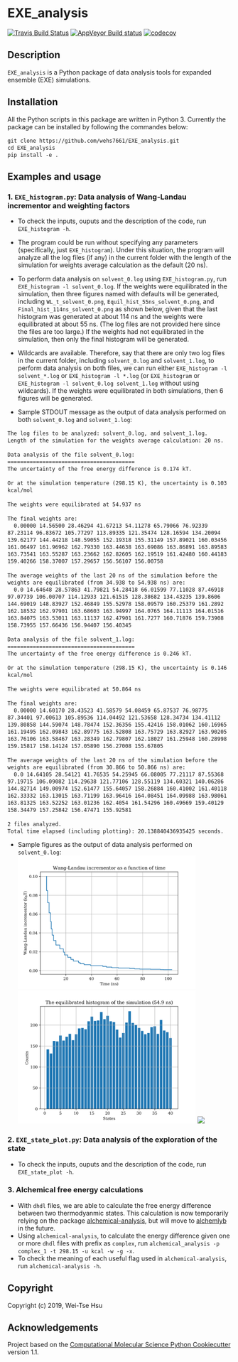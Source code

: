EXE_analysis
==============================
[//]: # (Badges)
[![Travis Build Status](https://travis-ci.org/REPLACE_WITH_OWNER_ACCOUNT/EXE_analysis.png)](https://travis-ci.org/REPLACE_WITH_OWNER_ACCOUNT/EXE_analysis)
[![AppVeyor Build status](https://ci.appveyor.com/api/projects/status/REPLACE_WITH_APPVEYOR_LINK/branch/master?svg=true)](https://ci.appveyor.com/project/REPLACE_WITH_OWNER_ACCOUNT/EXE_analysis/branch/master)
[![codecov](https://codecov.io/gh/REPLACE_WITH_OWNER_ACCOUNT/EXE_analysis/branch/master/graph/badge.svg)](https://codecov.io/gh/REPLACE_WITH_OWNER_ACCOUNT/EXE_analysis/branch/master)

## Description 
`EXE_analysis` is a Python package of data analysis tools for expanded ensemble (EXE) simulations.

## Installation
All the Python scripts in this package are written in Python 3. Currently the package can be installed by following the commandes below:
```
git clone https://github.com/wehs7661/EXE_analysis.git
cd EXE_analysis
pip install -e .
```

## Examples and usage
### 1. `EXE_histogram.py`: Data analysis of Wang-Landau incrementor and weighting factors
- To check the inputs, ouputs and the description of the code, run `EXE_histogram -h`.
- The program could be run without specifying any parameters (specifically, just `EXE_histogram`). Under this situation, the program will analyze all the log files (if any) in the current folder with the length of the simulation for weights average calculation as the default (20 ns).

- To perform data analysis on `solvent_0.log` using `EXE_histogram.py`, run `EXE_histogram -l solvent_0.log`. If the weights were equilibrated in the simulation, then three figures named with defaults will be generated, including `WL_t_solvent_0.png`, `Equil_hist_55ns_solvent_0.png`, and `Final_hist_114ns_solvent_0.png` as shown below, given that the last histogram was generated at about 114 ns and the weights were equilibrated at about 55 ns. (The log files are not provided here since the files are too large.) If the weights had not equilibrated in the simulation, then only the final histogram will be generated.

- Wildcards are available. Therefore, say that there are only two log files in the current folder, including `solvent_0.log` and `solvent_1.log`, to perform data analysis on both files, we can run either `EXE_histogram -l solvent_*.log` or `EXE_histogram -l *.log` (or `EXE_histogram` or `EXE_histogram -l solvent_0.log solvent_1.log` without using wildcards). If the weights were equilibrated in both simulations, then 6 figures will be generated.

- Sample STDOUT message as the output of data analysis performed on both `solvent_0.log` and `solvent_1.log`:
```wrap
The log files to be analyzed: solvent_0.log, and solvent_1.log.
Length of the simulation for the weights average calculation: 20 ns.

Data analysis of the file solvent_0.log:
========================================
The uncertainty of the free energy difference is 0.174 kT.

Or at the simulation temperature (298.15 K), the uncertainty is 0.103 kcal/mol

The weights were equilibrated at 54.937 ns

The final weights are:
  0.00000 14.56500 28.46294 41.67213 54.11278 65.79066 76.92339 87.23114 96.83672 105.77297 113.89335 121.35474 128.16594 134.20094 139.62177 144.44218 148.59055 152.19318 155.31149 157.89021 160.03456 161.06497 161.96962 162.79330 163.44638 163.69086 163.86891 163.89583 163.73541 163.55287 163.23662 162.82605 162.19519 161.42480 160.44183 159.40266 158.37007 157.29657 156.56107 156.00758

The average weights of the last 20 ns of the simulation before the weights are equilibrated (from 34.938 to 54.938 ns) are:
  0.0 14.64648 28.57863 41.79821 54.28418 66.01599 77.11028 87.46918 97.07739 106.00707 114.12933 121.61515 128.38682 134.43235 139.8606 144.69019 148.83927 152.46849 155.52978 158.09579 160.25379 161.2892 162.18532 162.97901 163.68603 163.94997 164.0765 164.11113 164.01516 163.84075 163.53011 163.11137 162.47901 161.7277 160.71876 159.73908 158.73955 157.66436 156.94407 156.40345 

Data analysis of the file solvent_1.log:
========================================
The uncertainty of the free energy difference is 0.246 kT.

Or at the simulation temperature (298.15 K), the uncertainty is 0.146 kcal/mol

The weights were equilibrated at 50.864 ns

The final weights are:
  0.00000 14.60170 28.43523 41.58579 54.08459 65.87537 76.98775 87.34401 97.00613 105.89536 114.04492 121.53658 128.34734 134.41112 139.80858 144.59074 148.78474 152.36356 155.42416 158.01062 160.16965 161.19495 162.09843 162.89775 163.52808 163.75729 163.82927 163.90205 163.76106 163.58467 163.28349 162.79807 162.18027 161.25948 160.28998 159.15817 158.14124 157.05890 156.27008 155.67805

The average weights of the last 20 ns of the simulation before the weights are equilibrated (from 30.866 to 50.866 ns) are:
  0.0 14.64105 28.54121 41.76535 54.25945 66.08005 77.21117 87.55368 97.19715 106.09082 114.29638 121.77106 128.55119 134.60321 140.06286 144.82714 149.00974 152.61477 155.64057 158.26884 160.41002 161.40118 162.33332 163.13015 163.71199 163.96416 164.08451 164.09988 163.98061 163.81325 163.52252 163.01236 162.4054 161.54296 160.49669 159.40129 158.34479 157.25842 156.47471 155.92581 

2 files analyzed.
Total time elapsed (including plotting): 20.138840436935425 seconds.
```

- Sample figures as the output of data analysis performed on `solvent_0.log`:
<img src="EXE_analysis/examples/WL_t_complex_0.png" width="400"/> <br/>
<img src="EXE_analysis/examples/Equil_hist_55ns_solvent_0.png" width="400"/> <img src="EXE_analysis/examples/Final_hist_114ns_complex_0.png" width="400"/>

### 2. `EXE_state_plot.py`: Data analysis of the exploration of the state
- To check the inputs, ouputs and the description of the code, run `EXE_state_plot -h`.


### 3. Alchemical free energy calculations
- With `dhdl` files, we are able to calculate the free energy difference between two thermodyanmic states. This calculation is now temporarily relying on the package [alchemical-analysis](https://github.com/MobleyLab/alchemical-analysis), but will move to [alchemlyb](https://github.com/alchemistry/alchemlyb) in the future.
- Using `alchemical-analysis`, to calculate the energy difference given one or more `dhdl` files with prefix as `complex`, run `alchemical_analysis -p complex_1 -t 298.15 -u kcal -w -g -x`. 
- To check the meaning of each useful flag used in `alchemical-analysis`, run `alchemical-analysis -h`.


## Copyright

Copyright (c) 2019, Wei-Tse Hsu


## Acknowledgements
 
Project based on the 
[Computational Molecular Science Python Cookiecutter](https://github.com/molssi/cookiecutter-cms) version 1.1.
